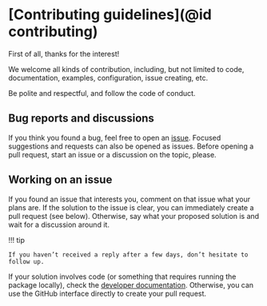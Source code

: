 # [Contributing guidelines](@id contributing)

First of all, thanks for the interest!

We welcome all kinds of contribution, including, but not limited to code, documentation, examples, configuration, issue creating, etc.

Be polite and respectful, and follow the code of conduct.

## Bug reports and discussions

If you think you found a bug, feel free to open an [issue](https://github.com/JuliaHEP/LorentzVectorBase.jl/issues).
Focused suggestions and requests can also be opened as issues.
Before opening a pull request, start an issue or a discussion on the topic, please.

## Working on an issue

If you found an issue that interests you, comment on that issue what your plans are.
If the solution to the issue is clear, you can immediately create a pull request (see below).
Otherwise, say what your proposed solution is and wait for a discussion around it.

!!! tip

    If you haven’t received a reply after a few days, don’t hesitate to follow up.

If your solution involves code (or something that requires running the package locally), check the [developer documentation](91-dev_docs.md).
Otherwise, you can use the GitHub interface directly to create your pull request.
